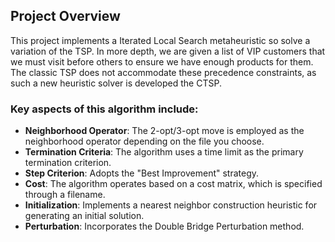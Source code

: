 ## Project Overview
This project implements a Iterated Local Search metaheuristic so solve a variation of the TSP. In more depth, we are given a list of VIP customers that we must visit before others to ensure we have enough products for them. The classic TSP does not accommodate these precedence constraints, as such a new heuristic solver is developed the CTSP.

### Key aspects of this algorithm include:
-   **Neighborhood Operator**: The 2-opt/3-opt move is employed as the neighborhood operator depending on the file you choose.
-   **Termination Criteria**: The algorithm uses a time limit as the primary termination criterion.
-   **Step Criterion**: Adopts the "Best Improvement" strategy.
-   **Cost**: The algorithm operates based on a cost matrix, which is specified through a filename.
-   **Initialization**: Implements a nearest neighbor construction heuristic for generating an initial solution.
-   **Perturbation**: Incorporates the Double Bridge Perturbation method.
